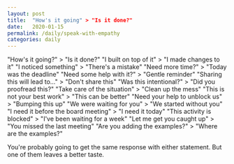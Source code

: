 ```yaml
---
layout: post
title:  "How's it going" > "Is it done?"
date:   2020-01-15
permalink: /daily/speak-with-empathy
categories: daily
---
```

"How's it going?" > "Is it done?"
"I built on top of it" > "I made changes to it"
"I noticed something" > "There's a mistake"
"Need more time?" > "Today was the deadline"
"Need some help with it?" > "Gentle reminder"
"Sharing this will lead to..." > "Don't share this"
"Was this intentional?" > "Did you proofread this?"
"Take care of the situation" > "Clean up the mess"
"This is not your best work" > "This can be better"
"Need your help to unblock us" > "Bumping this up"
"We were waiting for you" > "We started without you"
"I need it before the board meeting" > "I need it today"
"This activity is blocked" > "I've been waiting for a week"
"Let me get you caught up" > "You missed the last meeting"
"Are you adding the examples?" > "Where are the examples?"

You're probably going to get the same response with either statement. But one of them leaves a better taste.
